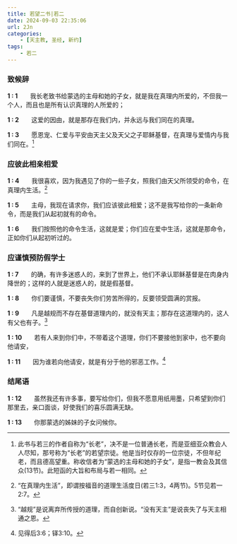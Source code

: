 ```yaml
---
title: 若望二书|若二
date: 2024-09-03 22:35:06
url: 2Jn
categories:
    - [天主教, 圣经, 新约]
tags:
    - 若二
---
```


### 致候辞

**1&nbsp;:&nbsp;1**&emsp;&emsp;我长老致书给蒙选的主母和她的子女，就是我在真理内所爱的，不但我一个人，而且也是所有认识真理的人所爱的；

**1&nbsp;:&nbsp;2**&emsp;&emsp;这爱的因由，就是那存在我们内，并永远与我们同在的真理。

**1&nbsp;:&nbsp;3**&emsp;&emsp;愿恩宠、仁爱与平安由天主父及天父之子耶稣基督，在真理与爱情内与我们同在。[^1]

[^1]: 此书与若三的作者自称为“长老”，决不是一位普通长老，而是亚细亚众教会人人尽知，那号称为“长老”的若望宗徒。他是当时仅存的一位宗徒，不但年纪老，而且德高望重。称收信者为“蒙选的主母和她的子女”，是指一教会及其信众(13节)。此短函的大旨和布局与若一相同。

### 应彼此相亲相爱

**1&nbsp;:&nbsp;4**&emsp;&emsp;我很喜欢，因为我遇见了你的一些子女，照我们由天父所领受的命令，在真理内生活。[^2]

[^2]: “在真理内生活”，即谓按福音的道理生活度日(若三1:3，4两节)。5节见若一2:7。

**1&nbsp;:&nbsp;5**&emsp;&emsp;主母，我现在请求你，我们应该彼此相爱；这不是我写给你的一条新命令，而是我们从起初就有的命令。
<!-- more -->
**1&nbsp;:&nbsp;6**&emsp;&emsp;我们按照他的命令生活，这就是爱；你们应在爱中生活，这就是那命令，正如你们从起初听过的。

### 应谨慎预防假学士

**1&nbsp;:&nbsp;7**&emsp;&emsp;的确，有许多迷惑人的，来到了世界上，他们不承认耶稣基督是在肉身内降世的；这样的人就是迷惑人的，就是假基督。

**1&nbsp;:&nbsp;8**&emsp;&emsp;你们要谨慎，不要丧失你们劳苦所得的，反要领受圆满的赏报。

**1&nbsp;:&nbsp;9**&emsp;&emsp;凡是越规而不存在基督道理内的，就没有天主；那存在这道理内的，这人有父也有子。[^3]

[^3]: “越规”是说离弃所传授的道理，而自创新说。“没有天主”是说丧失了与天主相通之恩。

**1&nbsp;:&nbsp;10**&emsp;&emsp;若有人来到你们中，不带着这个道理，你们不要接他到家中，也不要向他请安，

**1&nbsp;:&nbsp;11**&emsp;&emsp;因为谁若向他请安，就是有分于他的邪恶工作。[^4]

[^4]: 见得后3:6；铎3:10。

### 结尾语

**1&nbsp;:&nbsp;12**&emsp;&emsp;虽然我还有许多事，要写给你们，但我不愿意用纸用墨，只希望到你们那里去，亲口面谈，好使我们的喜乐圆满无缺。

**1&nbsp;:&nbsp;13**&emsp;&emsp;你那蒙选的姊妹的子女问候你。